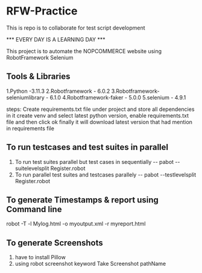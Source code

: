 # RFW-Practice
This is repo is to collaborate for test script development

*** EVERY DAY IS A LEARNING DAY ***

 This project is to automate the NOPCOMMERCE website using RobotFramework Selenium
 
 Tools & Libraries
 -----------------
 1.Python -3.11.3
 2.Robotframework - 6.0.2
 3.Robotframework-seleniumlibrary - 6.1.0
 4.Robotframework-faker - 5.0.0
 5.selenium - 4.9.1
 
 steps:
 Create requirements.txt file under project and store all dependencies in it
 create venv and select latest python version, enable requirements.txt file and then click ok
 finally it will download latest version that had mention in requirements file
 
 To run testcases and test suites in parallel
 ---------------------------------------------
 1. To run test suites parallel but test cases in sequentially --
     pabot --suitelevelsplit Register.robot
 2. To run parallel test suites and testcases parallely --
     pabot --testlevelsplit Register.robot
     
To generate Timestamps & report using Command line
---------------------------------------------------
   robot -T -l Mylog.html -o myoutput.xml -r myreport.html
   
To generate Screenshots
-----------------------
1. have to install Pillow 
2. using robot screenshot keyword 
   Take Screenshot  pathName
   
   
   
   

 
     
     
     
     
